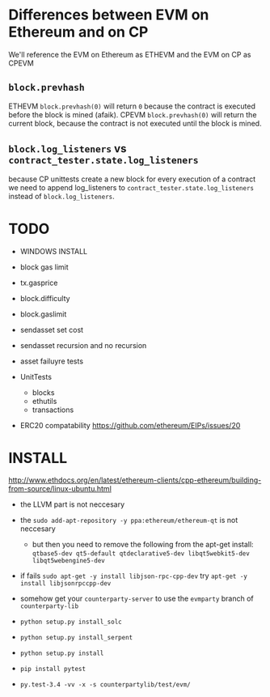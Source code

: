 Differences between EVM on Ethereum and on CP
=============================================
We'll reference the EVM on Ethereum as ETHEVM and the EVM on CP as CPEVM

`block.prevhash`
----------------
ETHEVM `block.prevhash(0)` will return `0` because the contract is executed before the block is mined (afaik).
CPEVM `block.prevhash(0)` will return the current block, because the contract is not executed until the block is mined.

`block.log_listeners` vs `contract_tester.state.log_listeners`
--------------------------------------------------------------
because CP unittests create a new block for every execution of a contract
we need to append log_listeners to `contract_tester.state.log_listeners` instead of `block.log_listeners`.

TODO
====
 - WINDOWS INSTALL

 - block gas limit
 - tx.gasprice

 - block.difficulty
 - block.gaslimit

 - sendasset set cost
 - sendasset recursion and no recursion
 - asset failuyre tests

 - UnitTests
   - blocks
   - ethutils
   - transactions

 - ERC20 compatability https://github.com/ethereum/EIPs/issues/20

INSTALL
=======
http://www.ethdocs.org/en/latest/ethereum-clients/cpp-ethereum/building-from-source/linux-ubuntu.html
 - the LLVM part is not neccesary
 - the `sudo add-apt-repository -y ppa:ethereum/ethereum-qt` is not neccesary
    - but then you need to remove the following from the apt-get install:
      `qtbase5-dev qt5-default qtdeclarative5-dev libqt5webkit5-dev libqt5webengine5-dev`
 - if fails `sudo apt-get -y install libjson-rpc-cpp-dev` try `apt-get -y install libjsonrpccpp-dev`

 - somehow get your `counterparty-server` to use the `evmparty` branch of `counterparty-lib`

 - `python setup.py install_solc`
 - `python setup.py install_serpent`
 - `python setup.py install`

 - `pip install pytest`

 - `py.test-3.4 -vv -x -s counterpartylib/test/evm/`
